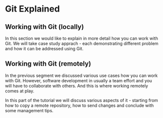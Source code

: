 # Git Explained     ## Working with Git (locally)In this section we would like to explain in more detail how you can work with Git. We will take case study apprach - each demonstrating different problem and how it can be addressed using Git.     ## Working with Git (remotely)In the previous segment we discussed various use cases how you can work with Git. However, software development in usually a team effort and you will have to collaborate with others. And this is where working remotely comes at play. In this part of the tutorial we will discuss various aspects of it - starting from how to copy a remote repository, how to send changes and conclude with some management tips.     